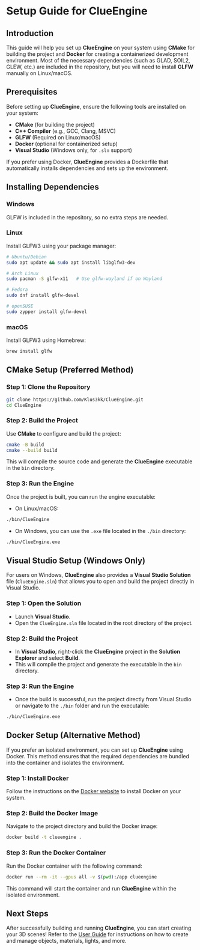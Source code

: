 # Setup Guide for ClueEngine

## Introduction

This guide will help you set up **ClueEngine** on your system using **CMake** for building the project and **Docker** for creating a containerized development environment. Most of the necessary dependencies (such as GLAD, SOIL2, GLEW, etc.) are included in the repository, but you will need to install **GLFW** manually on Linux/macOS.

## Prerequisites

Before setting up **ClueEngine**, ensure the following tools are installed on your system:

- **CMake** (for building the project)
- **C++ Compiler** (e.g., GCC, Clang, MSVC)
- **GLFW** (Required on Linux/macOS)
- **Docker** (optional for containerized setup)
- **Visual Studio** (Windows only, for `.sln` support)

If you prefer using Docker, **ClueEngine** provides a Dockerfile that automatically installs dependencies and sets up the environment.

## Installing Dependencies

### Windows
GLFW is included in the repository, so no extra steps are needed.

### Linux
Install GLFW3 using your package manager:
```bash
# Ubuntu/Debian
sudo apt update && sudo apt install libglfw3-dev

# Arch Linux
sudo pacman -S glfw-x11   # Use glfw-wayland if on Wayland

# Fedora
sudo dnf install glfw-devel

# openSUSE
sudo zypper install glfw-devel
```

### macOS
Install GLFW3 using Homebrew:
```bash
brew install glfw
```

## CMake Setup (Preferred Method)

### Step 1: Clone the Repository

```bash
git clone https://github.com/Klus3kk/ClueEngine.git
cd ClueEngine
```

### Step 2: Build the Project

Use **CMake** to configure and build the project:

```bash
cmake -B build
cmake --build build
```

This will compile the source code and generate the **ClueEngine** executable in the `bin` directory.

### Step 3: Run the Engine

Once the project is built, you can run the engine executable:

- On Linux/macOS:

```bash
./bin/ClueEngine
```

- On Windows, you can use the `.exe` file located in the `./bin` directory:

```bash
./bin/ClueEngine.exe
```

## Visual Studio Setup (Windows Only)

For users on Windows, **ClueEngine** also provides a **Visual Studio Solution** file (`ClueEngine.sln`) that allows you to open and build the project directly in Visual Studio.

### Step 1: Open the Solution

- Launch **Visual Studio**.
- Open the `ClueEngine.sln` file located in the root directory of the project.

### Step 2: Build the Project

- In **Visual Studio**, right-click the **ClueEngine** project in the **Solution Explorer** and select **Build**.
- This will compile the project and generate the executable in the `bin` directory.

### Step 3: Run the Engine

- Once the build is successful, run the project directly from Visual Studio or navigate to the `./bin` folder and run the executable:

```bash
./bin/ClueEngine.exe
```

## Docker Setup (Alternative Method)

If you prefer an isolated environment, you can set up **ClueEngine** using Docker. This method ensures that the required dependencies are bundled into the container and isolates the environment.

### Step 1: Install Docker

Follow the instructions on the [Docker website](https://docs.docker.com/get-docker/) to install Docker on your system.

### Step 2: Build the Docker Image

Navigate to the project directory and build the Docker image:

```bash
docker build -t clueengine .
```

### Step 3: Run the Docker Container

Run the Docker container with the following command:

```bash
docker run --rm -it --gpus all -v $(pwd):/app clueengine
```

This command will start the container and run **ClueEngine** within the isolated environment.

## Next Steps

After successfully building and running **ClueEngine**, you can start creating your 3D scenes! Refer to the [User Guide](docs/userguide.md) for instructions on how to create and manage objects, materials, lights, and more.

